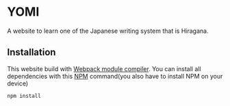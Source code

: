 # YOMI
A website to learn one of the Japanese writing system that is Hiragana.
## Installation
This website build with [Webpack module compiler](https://webpack.js.org/). You can install all dependencies with this [NPM](https://www.npmjs.com/) command(you also have to install NPM on your device)
```NPM Config
npm install
```
